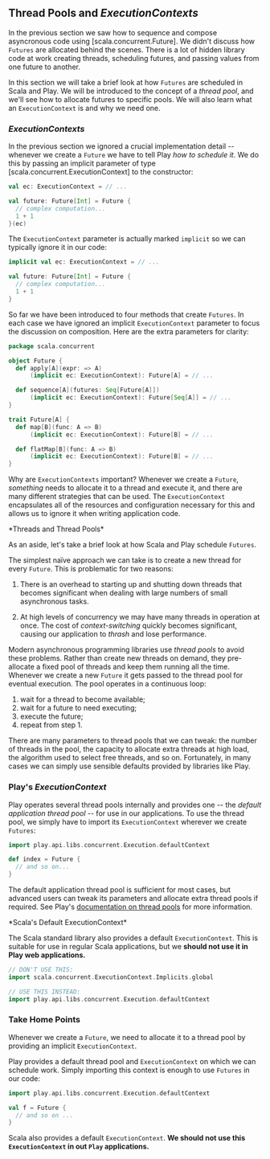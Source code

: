 ## Thread Pools and *ExecutionContexts*

In the previous section we saw how to sequence and compose asyncronous code using [scala.concurrent.Future]. We didn't discuss how `Futures` are allocated behind the scenes. There is a lot of hidden library code at work creating threads, scheduling futures, and passing values from one future to another.

In this section we will take a brief look at how `Futures` are scheduled in Scala and Play. We will be introduced to the concept of a *thread pool*, and we'll see how to allocate futures to specific pools. We will also learn what an `ExecutionContext` is and why we need one.

### *ExecutionContexts*

In the previous section we ignored a crucial implementation detail -- whenever we create a `Future` we have to tell Play *how to schedule it*. We do this by passing an implicit parameter of type [scala.concurrent.ExecutionContext] to the constructor:

~~~ scala
val ec: ExecutionContext = // ...

val future: Future[Int] = Future {
  // complex computation...
  1 + 1
}(ec)
~~~

The `ExecutionContext` parameter is actually marked `implicit` so we can typically ignore it in our code:

~~~ scala
implicit val ec: ExecutionContext = // ...

val future: Future[Int] = Future {
  // complex computation...
  1 + 1
}
~~~

So far we have been introduced to four methods that create `Futures`. In each case we have ignored an implicit `ExecutionContext` parameter to focus the discussion on composition. Here are the extra parameters for clarity:

~~~ scala
package scala.concurrent

object Future {
  def apply[A](expr: => A)
      (implicit ec: ExecutionContext): Future[A] = // ...

  def sequence[A](futures: Seq[Future[A]])
      (implicit ec: ExecutionContext): Future[Seq[A]] = // ...
}

trait Future[A] {
  def map[B](func: A => B)
      (implicit ec: ExecutionContext): Future[B] = // ...

  def flatMap[B](func: A => B)
      (implicit ec: ExecutionContext): Future[B] = // ...
}
~~~

Why are `ExecutionContexts` important? Whenever we create a `Future`, *something* needs to allocate it to a thread and execute it, and there are many different strategies that can be used. The `ExecutionContext` encapsulates all of the resources and configuration necessary for this and allows us to ignore it when writing application code.

<div class="callout callout-info">
*Threads and Thread Pools*

As an aside, let's take a brief look at how Scala and Play schedule `Futures`.

The simplest naïve approach we can take is to create a new thread for every `Future`. This is problematic for two reasons:

 1. There is an overhead to starting up and shutting down threads that becomes significant when dealing with large numbers of small asynchronous tasks.

 2. At high levels of concurrency we may have many threads in operation at once. The cost of *context-switching* quickly becomes significant, causing our application to *thrash* and lose performance.

Modern asynchronous programming libraries use *thread pools* to avoid these problems. Rather than create new threads on demand, they pre-allocate a fixed pool of threads and keep them running all the time. Whenever we create a new `Future` it gets passed to the thread pool for eventual execution. The pool operates in a continuous loop:

 1. wait for a thread to become available;
 2. wait for a future to need executing;
 3. execute the future;
 4. repeat from step 1.

There are many parameters to thread pools that we can tweak: the number of threads in the pool, the capacity to allocate extra threads at high load, the algorithm used to select free threads, and so on. Fortunately, in many cases we can simply use sensible defaults provided by libraries like Play.
</div>

### Play's *ExecutionContext*

Play operates several thread pools internally and provides one -- the *default application thread pool* -- for use in our applications. To use the thread pool, we simply have to import its `ExecutionContext` wherever we create `Futures`:

~~~ scala
import play.api.libs.concurrent.Execution.defaultContext

def index = Future {
  // and so on...
}
~~~

The default application thread pool is sufficient for most cases, but advanced users can tweak its parameters and allocate extra thread pools if required. See Play's [documentation on thread pools](docs-thread-pools) for more information.

<div class="callout callout-danger">
*Scala's Default ExecutionContext*

The Scala standard library also provides a default `ExecutionContext`. This is suitable for use in regular Scala applications, but we **should not use it in Play web applications.**

~~~ scala
// DON'T USE THIS:
import scala.concurrent.ExecutionContext.Implicits.global

// USE THIS INSTEAD:
import play.api.libs.concurrent.Execution.defaultContext
~~~
</div>

### Take Home Points

Whenever we create a `Future`, we need to allocate it to a thread pool by providing an implicit `ExecutionContext`.

Play provides a default thread pool and `ExecutionContext` on which we can schedule work. Simply importing this context is enough to use `Futures` in our code:

~~~ scala
import play.api.libs.concurrent.Execution.defaultContext

val f = Future {
  // and so on ...
}
~~~

Scala also provides a default `ExecutionContext`. **We should not use this `ExecutionContext` in out `Play` applications.**
